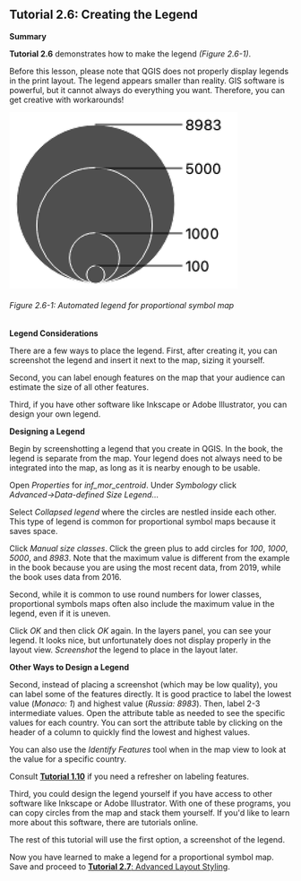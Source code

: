 ## Tutorial 2.6: Creating the Legend

**Summary**

**Tutorial 2.6** demonstrates how to make the legend *(Figure 2.6-1)*.

Before this lesson, please note that QGIS does not properly display legends in the print layout. The legend appears smaller than reality. GIS software is powerful, but it cannot always do everything you want. Therefore, you can get creative with workarounds!

 

![](2.6_legend_images/image_0.png)

###### Figure 2.6-1: Automated legend for proportional symbol map

**Legend Considerations**

There are a few ways to place the legend. First, after creating it, you can screenshot the legend and insert it next to the map, sizing it yourself.

Second, you can label enough features on the map that your audience can estimate the size of all other features.

Third, if you have other software like Inkscape or Adobe Illustrator, you can design your own legend.

**Designing a Legend**

Begin by screenshotting a legend that you create in QGIS. In the book, the legend is separate from the map. Your legend does not always need to be integrated into the map, as long as it is nearby enough to be usable.

Open *Properties* for *inf_mor_centroid*. Under *Symbology* click *Advanced→Data-defined Size Legend…*

Select *Collapsed legend* where the circles are nestled inside each other. This type of legend is common for proportional symbol maps because it saves space.

Click *Manual size classes*. Click the green plus to add circles for *100*, *1000*, *5000*, and *8983*. Note that the maximum value is different from the example in the book because you are using the most recent data, from 2019, while the book uses data from 2016.

Second, while it is common to use round numbers for lower classes, proportional symbols maps often also include the maximum value in the legend, even if it is uneven.

Click *OK* and then click *OK* again. In the layers panel, you can see your legend. It looks nice, but unfortunately does not display properly in the layout view. *Screenshot* the legend to place in the layout later.

**Other Ways to Design a Legend**

Second, instead of placing a screenshot (which may be low quality), you can label some of the features directly. It is good practice to label the lowest value (*Monaco: 1*) and highest value (*Russia: 8983*). Then, label 2-3 intermediate values. Open the attribute table as needed to see the specific values for each country. You can sort the attribute table by clicking on the header of a column to quickly find the lowest and highest values.

You can also use the *Identify Features* tool when in the map view to look at the value for a specific country.

Consult [**Tutorial 1.10**](/1_Choropleth/1.10_Labels.md) if you need a refresher on labeling features.

Third, you could design the legend yourself if you have access to other software like Inkscape or Adobe Illustrator. With one of these programs, you can copy circles from the map and stack them yourself. If you'd like to learn more about this software, there are tutorials online.

The rest of this tutorial will use the first option, a screenshot of the legend.

Now you have learned to make a legend for a proportional symbol map. Save and proceed to [**Tutorial 2.7**: Advanced Layout Styling](/2_Proportional_Symbol/2.7_layout.md).

